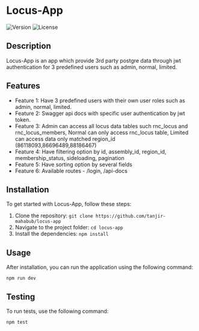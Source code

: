 # Locus-App

![Version](https://img.shields.io/badge/Version-1.0.0-blue.svg)
![License](https://img.shields.io/badge/License-ISC-brightgreen.svg)

## Description

Locus-App is an app which provide 3rd party postgre data through jwt authentication for 3 predefined users such as admin, normal, limited.

## Features

- Feature 1: Have 3 predefined users with their own user roles such as admin, normal, limited.
- Feature 2: Swagger api docs with specific user authentication by jwt token.
- Feature 3: Admin can access all locus data tables such rnc_locus and rnc_locus_members, Normal can only access rnc_locus table, Limited can access data only matched region_id (86118093,86696489,88186467)
- Feature 4: Have filtering option by id, assembly_id, region_id, membership_status, sideloading, pagination
- Feature 5: Have sorting option by several fields
- Feature 6: Available routes - /login, /api-docs

## Installation

To get started with Locus-App, follow these steps:

1. Clone the repository: `git clone https://github.com/tanjir-mahabub/locus-app`
2. Navigate to the project folder: `cd locus-app`
3. Install the dependencies: `npm install`

## Usage

After installation, you can run the application using the following command:

```
npm run dev
```

## Testing
To run tests, use the following command:

```
npm test
```
